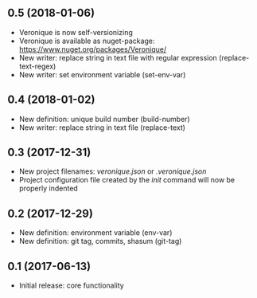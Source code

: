 ## 0.5 (2018-01-06)

- Veronique is now self-versionizing
- Veronique is available as nuget-package: https://www.nuget.org/packages/Veronique/
- New writer: replace string in text file with regular expression (replace-text-regex)
- New writer: set environment variable (set-env-var)

## 0.4 (2018-01-02)

- New definition: unique build number (build-number)
- New writer: replace string in text file (replace-text)

## 0.3 (2017-12-31)

- New project filenames: *veronique.json* or *.veronique.json*
- Project configuration file created by the *init* command will now be properly indented

## 0.2 (2017-12-29)

- New definition: environment variable (env-var)
- New definition: git tag, commits, shasum (git-tag)

## 0.1 (2017-06-13)

- Initial release: core functionality